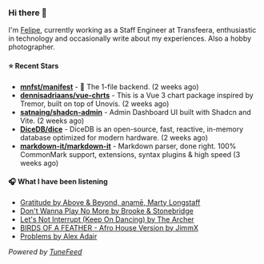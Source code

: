 ### Hi there 👋

I'm [Felipe](https://felipevm.com), currently working as a Staff Engineer at Transfeera, enthusiastic in technology and occasionally write about my experiences. Also a hobby photographer.

#### ⭐ Recent Stars
- **[mnfst/manifest](https://github.com/mnfst/manifest)** - 🦚 The 1-file backend.  (2 weeks ago)
- **[dennisadriaans/vue-chrts](https://github.com/dennisadriaans/vue-chrts)** - This is a Vue 3 chart package inspired by Tremor, built on top of Unovis. (2 weeks ago)
- **[satnaing/shadcn-admin](https://github.com/satnaing/shadcn-admin)** - Admin Dashboard UI built with Shadcn and Vite. (2 weeks ago)
- **[DiceDB/dice](https://github.com/DiceDB/dice)** - DiceDB is an open-source, fast, reactive, in-memory database optimized for modern hardware. (2 weeks ago)
- **[markdown-it/markdown-it](https://github.com/markdown-it/markdown-it)** - Markdown parser, done right. 100% CommonMark support, extensions, syntax plugins &amp; high speed (3 weeks ago)

#### 🎧 What I have been listening
- [Gratitude by Above &amp; Beyond, anamē, Marty Longstaff](https://open.spotify.com/track/0KU8W0lHfsNlH7lfV1dz29)
- [Don&#39;t Wanna Play No More by Brooke &amp; Stonebridge](https://open.spotify.com/track/4kbulVKACgzPg3Fz9JSKX2)
- [Let&#39;s Not Interrupt (Keep On Dancing) by The Archer](https://open.spotify.com/track/3jPRYZdAdm2JKxkmRAicE5)
- [BIRDS OF A FEATHER - Afro House Version by JimmX](https://open.spotify.com/track/1nq8Lu7kVCClJvwGD08Wpo)
- [Problems by Alex Adair](https://open.spotify.com/track/74UR9DSYWKvgTj27NubXAH)

_Powered by [TuneFeed](https://tunefeed.app?ref=github.com)_
